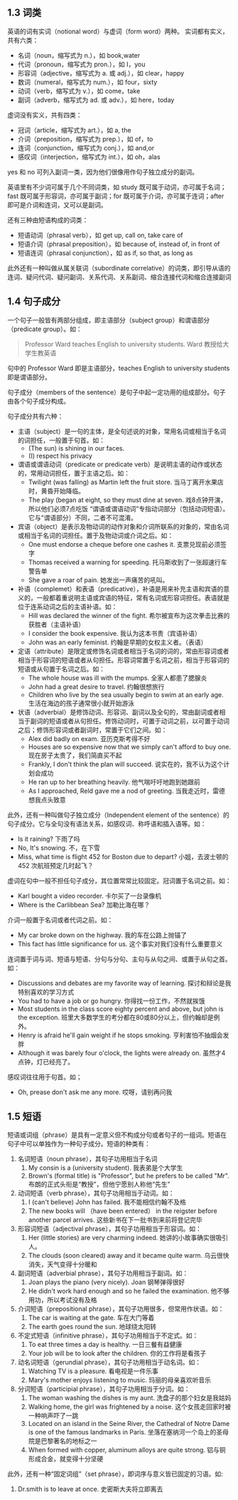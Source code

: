 ## 1.3 词类
英语的词有实词（notional word）与虚词（form word）两种。
实词都有实义，共有六类：
- 名词（noun，缩写式为 n.），如 book,water
- 代词（pronoun，缩写式为 pron.），如 I，you
- 形容词（adjective，缩写式为 a. 或 adj.），如 clear，happy
- 数词（numeral，缩写式为 num.），如 four，sixty
- 动词（verb，缩写式为 v.），如 come，take
- 副词（adverb，缩写式为 ad. 或 adv.），如 here，today

虚词没有实义，共有四类：
- 冠词（article，缩写式为 art.），如 a, the
- 介词（preposition，缩写式为 prep.），如 of，to
- 连词（conjunction，缩写式为 conj.），如 and,or
- 感叹词（interjection，缩写式为 int.），如 oh，alas

yes 和 no 可列入副词一类，因为他们很像用作句子独立成分的副词。

英语里有不少词可属于几个不同词类，如 study 既可属于动词，亦可属于名词；fast 既可属于形容词，亦可属于副词；for 既可属于介词，亦可属于连词；after 即可是介词和连词，又可以是副词。

还有三种由短语构成的词类：
- 短语动词（phrasal verb），如 get up, call on, take care of
- 短语介词（phrasal preposition），如 because of, instead of, in front of
- 短语连词（phrasal conjunction），如 as if, so that, as long as

此外还有一种叫做从属关联词（subordinate correlative）的词类，即引导从语的连词、疑问代词、疑问副词、关系代词、关系副词、缩合连接代词和缩合连接副词

## 1.4 句子成分
一个句子一般皆有两部分组成，即主语部分（subject group）和谓语部分（predicate group）。如：
> Professor Ward teaches English to university students. Ward 教授给大学生教英语

句中的 Professor Ward 即是主语部分，teaches English to university students 即是谓语部分。

句子成分（members of the sentence）是句子中起一定功用的组成部分。句子由各个句子成分构成。

句子成分共有六种：
- 主语（subject）是一句的主体，是全句述说的对象，常用名词或相当于名词的词担任，一般置于句首。如：
	- (The sun) is shining in our faces. 
	- (I) respect his privacy
- 谓语或谓语动词（predicate or predicate verb）是说明主语的动作或状态的，常用动词担任，置于主语之后。如：
	- Twilight (was falling) as Martin left the fruit store. 当马丁离开水果店时，黄昏开始降临。
	- The play (began at eight, so they must dine at seven. 戏8点钟开演，所以他们必须7点吃饭
“谓语或谓语动词”专指动词部分（包括动词短语）。它与“谓语部分）不同，二者不可混淆。
- 宾语（object）是表示及物动词的动作对象和介词所联系的对象的，常由名词或相当于名词的词担任。置于及物动词或介词之后。如：
	- One must endorse a cheque before one cashes it. 支票兑现前必须签字
	- Thomas received a warning for speeding. 托马斯收到了一张超速行车警告单
	- She gave a roar of pain. 她发出一声痛苦的吼叫。
- 补语（complemet）和表语（predicative），补语是用来补充主语和宾语的意义的，一般都着重说明主语或宾语的特征，常有名词或形容词担任。表语就是位于连系动词之后的主语补语。如：
	- Hill was declared the winner of the fight. 希尔被宣布为这次拳击比赛的获胜者（主语补语）
	- I consider the book expensive. 我认为这本书贵（宾语补语）
	- John was an early feminist. 约翰是早期的女权主义者。（表语）
- 定语（attribute）是限定或修饰名词或者相当于名词的词的，常由形容词或者相当于形容词的短语或者从句担任。形容词常置于名词之前，相当于形容词的短语或从句置于名词之后。如：
	- The whole house was ill with the mumps. 全家人都患了腮腺炎
	- John had a great desire to travel. 约翰很想旅行
	- Children who live by the sea usually begin to swim at an early age. 生活在海边的孩子通常很小就开始游泳
- 状语（adverbial）是修饰动词、形容词、副词以及全句的，常由副词或者相当于副词的短语或者从句担任。修饰动词时，可置于动词之前，以可置于动词之后；修饰形容词或者副词时，常置于它们之间。如：
	- Alex did badly on exam. 亚历克斯考得不好
	- Houses are so expensive now that we simply can't afford to buy one. 现在房子太贵了，我们简直买不起
	- Frankly, I don't think the plan will succeed. 说实在的，我不认为这个计划会成功
	- He ran up to her breathing heavily. 他气喘吁吁地跑到她跟前
	- As I approached, Reld gave me a nod of greeting. 当我走近时，雷德想我点头致意

此外，还有一种叫做句子独立成分（Independent element of the sentence）的句子成分。它与全句没有语法关系，如感叹词、称呼语和插入语等。如：
- Is it raining? 下雨了吗
- No, It's snowing. 不，在下雪
- Miss, what time is flight 452 for Boston due to depart? 小姐，去波士顿的 452 次航班预定几时起飞？

虚词在句中一般不担任句子成分，其位置常常比较固定。冠词置于名词之前。如：
- Karl bought a video recorder. 卡尔买了一台录像机
- Where is the Carlibbean Sea? 加勒比海在哪？

介词一般置于名词或者代词之前。如：
- My car broke down on the highway. 我的车在公路上抛锚了
- This fact has little significance for us. 这个事实对我们没有什么重要意义

连词置于词与词、短语与短语、分句与分句、主句与从句之间、或置于从句之首。如：
- Discussions and debates are my favorite way of learning. 探讨和辩论是我特别喜欢的学习方式
- You had to have a job or go hungry. 你得找一份工作，不然就挨饿
- Most students in the class score eighty percent and above, but john is the exception. 班里大多数学生的考分都在80或80分以上，但约翰却是例外。
- Henry is afraid he'll gain weight if he stops smoking. 亨利害怕不抽烟会发胖
- Although it was barely four o'clock, the lights were already on. 虽然才4点钟，灯已经亮了。

感叹词往往用于句首。如；
- Oh, prease don't ask me any more. 哎呀，请别再问我

## 1.5 短语
短语或词组（phrase）是具有一定意义但不构成分句或者句子的一组词。短语在句子中可以单独作为一种句子成分。短语的种类有：
1. 名词短语（noun phrase），其句子功用相当于名词
	1. My consin is a (university student). 我表弟是个大学生
	2. Brown's (formal title) is "Professor", but he prefers to be called "Mr". 布朗的正式头衔是“教授”，但他宁愿别人称他“先生”
2.  动词短语（verb phrase），其句子功用相当于动词。如：
	1. I (can't believe) John has failed. 我不能相信约翰不及格
	2. The new books will （have been entered） in the reigster before another parcel arrives. 这些新书在下一批书到来前将登记完毕
3. 形容词短语（adjectival phrase），其句子功用相当于形容词。如：
	1. Her (little stories) are very charming indeed. 她讲的小故事确实很吸引人。
	2. The clouds (soon cleared) away and it became quite warm. 乌云很快消失，天气变得十分暖和
4.  副词短语（adverbial phrase），其句子功用相当于副词。如：
	1. Joan plays the piano (very nicely). Joan 钢琴弹得很好
	2. He didn't work hard enough and so he failed the examination. 他不够用功，所以考试没有及格
5. 介词短语（prepositional phrase），其句子功用很多，但常用作状语。如：
	1. The car is waiting at the gate. 车在大门等着
	2. The earth goes round the sun. 地球绕太阳转
6. 不定式短语（infinitive phrase），其句子功用相当于不定式。如：
	1. To eat three times a day is healthy. 一日三餐有益健康
	2. Your job will be to look after the children. 你的工作将是看孩子
7. 动名词短语（gerundial phrase），其句子功用相当于动名词。如：
	1. Watching TV is a pleasure. 看电视是一件乐事
	2. Mary's mother enjoys listening to music. 玛丽的母亲喜欢听音乐
8. 分词短语（participial phrase），其句子功用相当于分词。如：
	1. The woman washing the dishes is my aunt. 洗盘子的那个妇女是我姑妈
	2. Walking home, the girl was frightened by a noise. 这个女孩走回家时被一种响声吓了一跳
	3. Located on an island in the Seine River, the Cathedral of Notre Dame is one of the famous landmarks in Paris. 坐落在塞纳河一个岛上的圣母院是巴黎著名的地标之一
	4. When formed with copper, aluminum alloys are quite strong. 铝与铜形成合金，就变得十分坚硬

此外，还有一种“固定词组”（set phrase），即词序与意义皆已固定的习语。如:
1. Dr.smith is to leave at once. 史密斯大夫将立即离去







